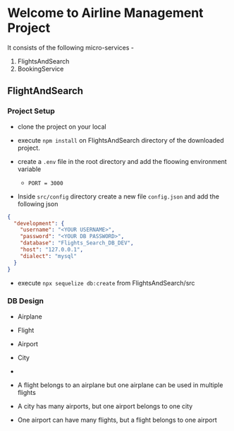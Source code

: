 # Welcome to Airline Management Project
It consists of the following micro-services - 
1. FlightsAndSearch
2. BookingService

## FlightAndSearch
### Project Setup
- clone the project on your local
- execute `npm install` on FlightsAndSearch directory of the downloaded project.
- create a `.env` file in the root directory and add the floowing environment variable
  - `PORT = 3000`

- Inside `src/config` directory create a new file `config.json` and add the following json

```json
{
  "development": {
    "username": "<YOUR USERNAME>",
    "password": "<YOUR DB PASSWORD>",
    "database": "Flights_Search_DB_DEV",
    "host": "127.0.0.1",
    "dialect": "mysql"
  }
}
```
- execute `npx sequelize db:create` from FlightsAndSearch/src

### DB Design
 - Airplane
 - Flight
 - Airport
 - City 
 - 

 - A flight belongs to an airplane but one airplane can be used in multiple flights
 - A city has many airports, but one airport belongs to one city
 - One airport can have many flights, but a flight belongs to one airport

